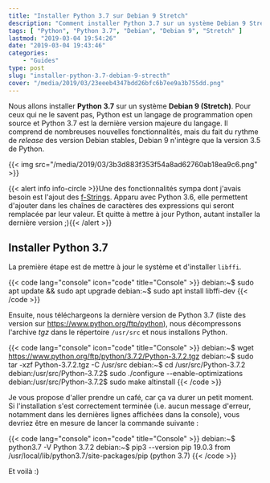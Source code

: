 ```yaml
---
title: "Installer Python 3.7 sur Debian 9 Stretch"
description: "Comment installer Python 3.7 sur un système Debian 9 Strecth qui n'intègre par défaut que la version 3.5 de Python"
tags: [ "Python", "Python 3.7", "Debian", "Debian 9", "Stretch" ]
lastmod: "2019-03-04 19:54:26"
date: "2019-03-04 19:43:46"
categories:
    - "Guides"
type: post
slug: "installer-python-3.7-debian-9-strecth"
cover: "/media/2019/03/23eeeb4347bdd26bfc6b7ee9a3b755dd.png"
---
```


Nous allons installer **Python 3.7** sur un système **Debian 9 (Stretch)**. Pour ceux qui ne le savent pas, Python est un langage de programmation open source et Python 3.7 est la dernière version majeure du langage. Il comprend de nombreuses nouvelles fonctionnalités, mais du fait du rythme de _release_ des version Debian stables, Debian 9 n'intègre que la version 3.5 de Python.

<!-- more -->

{{< img src="/media/2019/03/3b3d883f353f54a8ad62760ab18ea9c6.png" >}}

{{< alert info info-circle >}}Une des fonctionnalités sympa dont j'avais besoin est l'ajout des [f-Strings](https://realpython.com/python-f-strings/#arbitrary-expressions). Apparu avec Python 3.6, elle permettent d'ajouter dans les chaînes de caractères des expressions qui seront remplacée par leur valeur. Et quitte à mettre à jour Python, autant installer la dernière version ;){{< /alert >}}

## Installer Python 3.7

La première étape est de mettre à jour le système et d'installer `libffi`.

{{< code lang="console" icon="code" title="Console" >}}
debian:~$ sudo apt update && sudo apt upgrade
debian:~$ sudo apt install libffi-dev
{{< /code >}}

Ensuite, nous téléchargeons la dernière version de Python 3.7 (liste des version sur https://www.python.org/ftp/python), nous décompressons l'archive _tgz_ dans le répertoire `/usr/src` et nous installons Python.

{{< code lang="console" icon="code" title="Console" >}}
debian:~$ wget https://www.python.org/ftp/python/3.7.2/Python-3.7.2.tgz
debian:~$ sudo tar -xzf Python-3.7.2.tgz -C /usr/src
debian:~$ cd /usr/src/Python-3.7.2
debian:/usr/src/Python-3.7.2$ sudo ./configure --enable-optimizations
debian:/usr/src/Python-3.7.2$ sudo make altinstall
{{< /code >}}

Je vous propose d'aller prendre un café, car ça va durer un petit moment. Si l'installation s'est correctement terminée (i.e. aucun message d'erreur, notamment dans les dernières lignes affichées dans la console), vous devriez être en mesure de lancer la commande suivante :

{{< code lang="console" icon="code" title="Console" >}}
debian:~$ python3.7 -V
Python 3.7.2
debian:~$ pip3 --version
pip 19.0.3 from /usr/local/lib/python3.7/site-packages/pip (python 3.7)
{{< /code >}}

Et voilà :)
